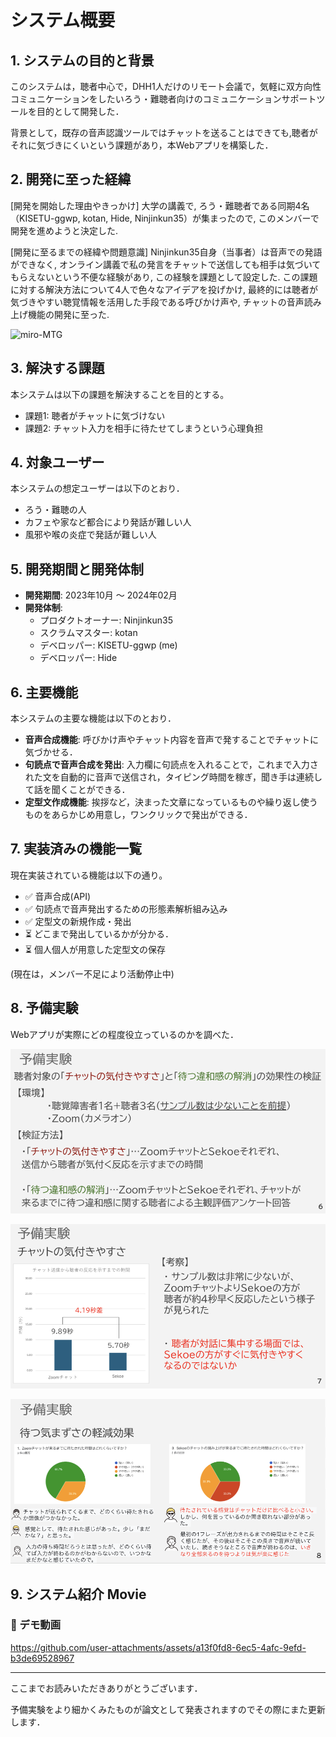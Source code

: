 # システム概要

## 1. システムの目的と背景
このシステムは，聴者中心で，DHH1人だけのリモート会議で，気軽に双方向性コミュニケーションをしたいろう・難聴者向けのコミュニケーションサポートツールを目的として開発した．

背景として，既存の音声認識ツールではチャットを送ることはできても,聴者がそれに気づきにくいという課題があり，本Webアプリを構築した．

## 2. 開発に至った経緯
[開発を開始した理由やきっかけ]
大学の講義で, ろう・難聴者である同期4名（KISETU-ggwp, kotan, Hide, Ninjinkun35）が集まったので, このメンバーで開発を進めようと決定した.

[開発に至るまでの経緯や問題意識]
Ninjinkun35自身（当事者）は音声での発語ができなく, オンライン講義で私の発言をチャットで送信しても相手は気づいてもらえないという不便な経験があり, この経験を課題として設定した. この課題に対する解決方法について4人で色々なアイデアを投げかけ, 最終的には聴者が気づきやすい聴覚情報を活用した手段である呼びかけ声や, チャットの音声読み上げ機能の開発に至った. 

![miro-MTG](/image/)

## 3. 解決する課題
本システムは以下の課題を解決することを目的とする。  

- 課題1: 聴者がチャットに気づけない
- 課題2: チャット入力を相手に待たせてしまうという心理負担

## 4. 対象ユーザー
本システムの想定ユーザーは以下のとおり．

- ろう・難聴の人
- カフェや家など都合により発話が難しい人
- 風邪や喉の炎症で発話が難しい人

## 5. 開発期間と開発体制
- **開発期間**: 2023年10月 〜 2024年02月  
- **開発体制**:  
  - プロダクトオーナー: Ninjinkun35
  - スクラムマスター: kotan
  - デベロッパー: KISETU-ggwp (me)
  - デベロッパー: Hide

## 6. 主要機能
本システムの主要な機能は以下のとおり．

- **音声合成機能**: 呼びかけ声やチャット内容を音声で発することでチャットに気づかせる．
- **句読点で音声合成を発出**: 入力欄に句読点を入れることで，これまで入力された文を自動的に音声で送信され，タイピング時間を稼ぎ，聞き手は連続して話を聞くことができる．
- **定型文作成機能**: 挨拶など，決まった文章になっているものや繰り返し使うものをあらかじめ用意し，ワンクリックで発出ができる．

## 7. 実装済みの機能一覧
現在実装されている機能は以下の通り。

- ✅ 音声合成(API)
- ✅ 句読点で音声発出するための形態素解析組み込み
- ✅ 定型文の新規作成・発出
- ⏳ どこまで発出しているかが分かる．
- ⏳ 個人個人が用意した定型文の保存

(現在は，メンバー不足により活動停止中)

## 8. 予備実験
 Webアプリが実際にどの程度役立っているのかを調べた．

![yobi-zikken01](/image/yobi-zikken-01.png)

![yobi-zikken01](/image/yobi-zikken-02.png)
 
![yobi-zikken01](/image/yobi-zikken-03.png)


## 9. システム紹介 Movie

### 🎥 デモ動画

https://github.com/user-attachments/assets/a13f0fd8-6ec5-4afc-9efd-b3de69528967

---
ここまでお読みいただきありがとうございます．

予備実験をより細かくみたものが論文として発表されますのでその際にまた更新します．

